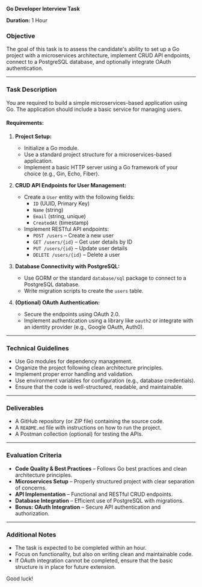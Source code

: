**Go Developer Interview Task**

**Duration:** 1 Hour

### **Objective**
The goal of this task is to assess the candidate's ability to set up a Go project with a microservices architecture, implement CRUD API endpoints, connect to a PostgreSQL database, and optionally integrate OAuth authentication.

---

### **Task Description**

You are required to build a simple microservices-based application using Go. The application should include a basic service for managing users.

#### **Requirements:**
1. **Project Setup:**
   - Initialize a Go module.
   - Use a standard project structure for a microservices-based application.
   - Implement a basic HTTP server using a Go framework of your choice (e.g., Gin, Echo, Fiber).

2. **CRUD API Endpoints for User Management:**
   - Create a `User` entity with the following fields:
     - `ID` (UUID, Primary Key)
     - `Name` (string)
     - `Email` (string, unique)
     - `CreatedAt` (timestamp)
   - Implement RESTful API endpoints:
     - `POST /users` – Create a new user
     - `GET /users/{id}` – Get user details by ID
     - `PUT /users/{id}` – Update user details
     - `DELETE /users/{id}` – Delete a user

3. **Database Connectivity with PostgreSQL:**
   - Use GORM or the standard `database/sql` package to connect to a PostgreSQL database.
   - Write migration scripts to create the `users` table.

4. **(Optional) OAuth Authentication:**
   - Secure the endpoints using OAuth 2.0.
   - Implement authentication using a library like `oauth2` or integrate with an identity provider (e.g., Google OAuth, Auth0).

---

### **Technical Guidelines**
- Use Go modules for dependency management.
- Organize the project following clean architecture principles.
- Implement proper error handling and validation.
- Use environment variables for configuration (e.g., database credentials).
- Ensure that the code is well-structured, readable, and maintainable.

---

### **Deliverables**
- A GitHub repository (or ZIP file) containing the source code.
- A `README.md` file with instructions on how to run the project.
- A Postman collection (optional) for testing the APIs.

---







### **Evaluation Criteria**
- **Code Quality & Best Practices** – Follows Go best practices and clean architecture principles.
- **Microservices Setup** – Properly structured project with clear separation of concerns.
- **API Implementation** – Functional and RESTful CRUD endpoints.
- **Database Integration** – Efficient use of PostgreSQL with migrations.
- **Bonus: OAuth Integration** – Secure API authentication and authorization.

---

### **Additional Notes**
- The task is expected to be completed within an hour.
- Focus on functionality, but also on writing clean and maintainable code.
- If OAuth integration cannot be completed, ensure that the basic structure is in place for future extension.

Good luck!
